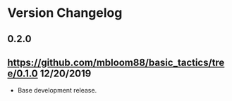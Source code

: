 # Version Changelog

## 0.2.0

## https://github.com/mbloom88/basic_tactics/tree/0.1.0 12/20/2019
* Base development release.